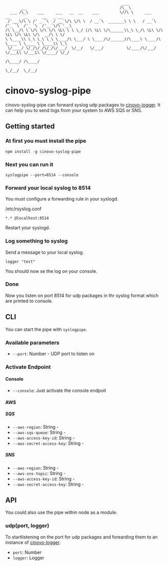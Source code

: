 `````
                                                   ___
       __                                         /\_ \
  ___ /\_\    ___     ___   __  __    ___         \//\ \     ___      __      __      __   _ __
 /'___\/\ \ /' _ `\  / __`\/\ \/\ \  / __`\  _______\ \ \   / __`\  /'_ `\  /'_ `\  /'__`\/\`'__\
/\ \__/\ \ \/\ \/\ \/\ \L\ \ \ \_/ |/\ \L\ \/\______\\_\ \_/\ \L\ \/\ \L\ \/\ \L\ \/\  __/\ \ \/
\ \____\\ \_\ \_\ \_\ \____/\ \___/ \ \____/\/______//\____\ \____/\ \____ \ \____ \ \____\\ \_\
 \/____/ \/_/\/_/\/_/\/___/  \/__/   \/___/          \/____/\/___/  \/___L\ \/___L\ \/____/ \/_/
                                                                      /\____/ /\____/
                                                                      \_/__/  \_/__/
`````

# cinovo-syslog-pipe

cinovo-syslog-pipe can forward syslog udp packages to [cinovo-logger](https://github.com/cinovo/node-logger).
It can help you to send logs from your system to AWS SQS or SNS.

## Getting started

### At first you must install the pipe

    npm install -g cinovo-syslog-pipe

### Next you can run it

`````
syslogpipe --port=8514 --console
`````

### Forward your local syslog to 8514

You must configure a forwarding rule in your syslogd.

/etc/rsyslog.conf
`````
*.* @localhost:8514
`````

Restart your syslogd.

### Log something to syslog

Send a message to your local syslog.
`````
logger "test"
`````
You should now se the log on your console.

### Done

Now you listen on port 8514 for udp packages in thr syslog format which are printed to console.

## CLI

You can start the pipe with `syslogpipe`.

### Available parameters
* `--port`: Number - UDP port to listen on

### Activate Endpoint

#### Console
* `--console`: Just activate the console endpoit

#### AWS

##### SQS
* `--aws-region`: String -
* `--aws-sqs-queue`: String -
* `--aws-access-key-id`: String -
* `--aws-secret-access-key`: String -

##### SNS
* `--aws-region`: String -
* `--aws-sns-topic`: String -
* `--aws-access-key-id`: String -
* `--aws-secret-access-key`: String -

## API

You could also use the pipe within node as a module.

### udp(port, logger)

To startlistening on the port for udp packages and forearding them to an instance of [cinovo-logger](https://github.com/cinovo/node-logger).

* `port`: Number
* `logger`: Logger
